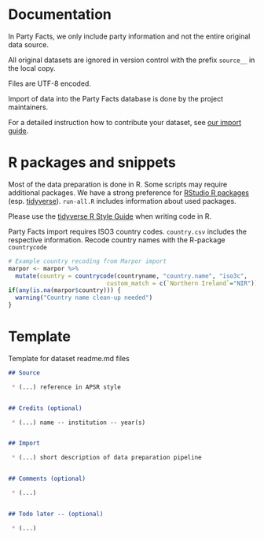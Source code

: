 # Documentation

In Party Facts, we only include party information and not the entire original data source.

All original datasets are ignored in version control with the prefix `source__` in the local copy.

Files are UTF-8 encoded.

Import of data into the Party Facts database is done by the project maintainers.

For a detailed instruction how to contribute your dataset, see [our import guide](https://github.com/hdigital/partyfactsdata/blob/master/import/import-guide.md).


# R packages and snippets

Most of the data preparation is done in R. Some scripts may require additional packages. We have a strong preference for [RStudio R packages](https://www.rstudio.com/products/rpackages/) (esp. [tidyverse](http://tidyverse.org/)). `run-all.R` includes information about used packages.

Please use the [tidyverse R Style Guide](http://style.tidyverse.org/) when writing code in R.  

Party Facts import requires ISO3 country codes. `country.csv` includes the respective information. Recode country names with the R-package `countrycode`

```r
# Example country recoding from Marpor import
marpor <- marpor %>%
  mutate(country = countrycode(countryname, "country.name", "iso3c",
                            custom_match = c(`Northern Ireland`="NIR")))
if(any(is.na(marpor$country))) {
  warning("Country name clean-up needed")
}
```


# Template

Template for dataset readme.md files

```Markdown
## Source

 * (...) reference in APSR style


## Credits (optional)

 * (...) name -- institution -- year(s)


## Import

 * (...) short description of data preparation pipeline


## Comments (optional)

 * (...)


## Todo later -- (optional)

 * (...)

```
